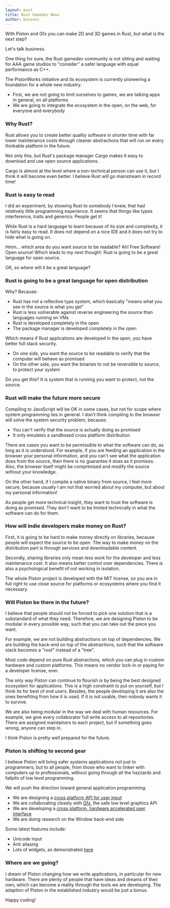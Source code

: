 ```yaml
---
layout: post
title: Rust Gamedev News
author: bvssvni
---
```


With Piston and Gfx you can make 2D and 3D games in Rust, but what is the next step?

Let's talk business.

One thing for sure, the Rust gamedev community is not sitting and waiting
for AAA game studios to "consider" a safer language with equal performance as C++.

The PistonWorks initiative and its ecosystem is currently pioneering a foundation for a whole new industry.

* First, we are not going to limit ourselves to games, we are talking apps in general, on all platforms
* We are going to integrate the ecosystem in the open, on the web, for everyone and everybody

### Why Rust?

Rust allows you to create better quality software in shorter time
with far lower maintenance costs through cleaner abstractions
that will run on every thinkable platform in the future.

Not only this, but Rust's package manager Cargo makes it easy to download and use open source applications.

Cargo is almost at the level where a non-technical person can use it, but I think it will become even better.
I believe Rust will go mainstream in record time!

### Rust is easy to read

I did an experiment, by showing Rust to somebody I knew, that had relatively little programming experience.
It seems that things like types interference, traits and generics: People get it!

While Rust is a hard language to learn because of its size and complexity, it is fairly easy to read.
It does not depend on a nice IDE and it does not try to hide what is going on.

Hmm... which area do you want source to be readable? Ah! Free Software! Open source!
Which leads to my next thought: Rust is going to be a great language for open source.

OK, so *where* will it be a great language?

### Rust is going to be a great language for open distribution

Why? Because:

* Rust has not a reflective type system, which basically "means what you see in the source is what you get"
* Rust is less vulnerable against reverse engineering the source than languages running on VMs
* Rust is developed completely in the open
* The package manager is developed completely in the open

Which means if Rust applications are developed in the open, you have better full stack security.

* On one side, you want the source to be readable to verify that the computer will behave as promised
* On the other side, you want the binaries to not be reversible to source, to protect your system

Do you get this? It is *system* that is running you want to protect, not the source.

### Rust will make the future more secure

Compiling to JavaScript will be OK in some cases, but not for scope where system programming lies in general.
I don't think compiling to the browser will solve the system security problem, because:

* You can't verify that the source is actually doing as promised
* It only emulates a sandboxed cross platform distribution

There are cases you want to be permissible to what the software can do, as long as it is understood.
For example, if you are feeding an application in the browser your personal information,
and you can't see what the application does from the source, then there is no guarantee it does as it promises.
Also, the browser itself might be comprimised and modify the source without your knowledge.

On the other hand, if I compile a native binary from source,
I feel more secure, because usually I am not that worried about my computer, but about my personal information!

As people get more technical insight, they want to trust the software is doing as promised.
They don't want to be limited technically in what the software can do for them.

### How will indie developers make money on Rust?

First, it is going to be hard to make money directly on libraries,
because people will expect the source to be open.
The way to make money on the distribution part is through services and downloadable content.

Secondly, sharing libraries only mean less work for the developer and less maintenance cost.
It also means better control over dependencies. There is also a psychological benefit of not working in isolation.

The whole Piston project is developed with the MIT license, so you are in full right to
use close source for platforms or ecosystems where you find it necessary.

### Will Piston be there in the future?

I believe that people should not be forced to pick one solution that is a substandard of what they need.
Therefore, we are designing Piston to be modular in every possible way,
such that you can take out the piece you want.

For example, we are not building abstractions on top of dependencies.
We are building the back-end on top of the abstractions,
such that the software stack becomes a "root" instead of a "tree".

Most code depend on pure Rust abstractions, which you can plug in custom hardware and custom platforms.
This means no vendor lock-in or paying for a developer license, ever.

The only way Piston can continue to flourish is by being the best designed ecosystem for applications.
This is a high constraint to put on yourself, but I think its for best of end users.
Besides, the people developing it are also the ones benefiting from how it is used.
If it is not usable, then nobody wants it to survive.

We are also being modular in the way we deal with human resources.
For example, we give every collaborator full write access to all repositories.
There are assigned maintainers to each project, but if something goes wrong, anyone can step in.

I think Piston is pretty well prepared for the future.

### Piston is shifting to second gear

I believe Piston will bring safer systems applications not just to programmers,
but to all people, from those who want to tinker with computers up to professionals,
without going through all the hazzards and fallpits of low level programming.

We will push the direction toward general application programming:

* We are designing a [cross platform API for user input](https://github.com/pistondevelopers/input)
* We are collaborating closely with [Gfx](https://github.com/gfx-rs/gfx-rs), the safe low level graphics API
* We are developing a [cross platform, hardware accelerated user interface](https://github.com/pistondevelopers/conrod)
* We are doing research on the Window back-end side

Some latest features include:

* Unicode input
* Anti aliasing
* Lots of widgets, as demonstrated [here](http://blog.piston.rs/2014/08/30/conrod-update/)

### Where are we going?

I dream of Piston changing how we write applications, in particular for new hardware.
There are plenty of people that have ideas and dreams of their own,
which can become a reality through the tools we are developing.
The adaption of Piston in the established industry would be just a bonus.

Happy coding!
